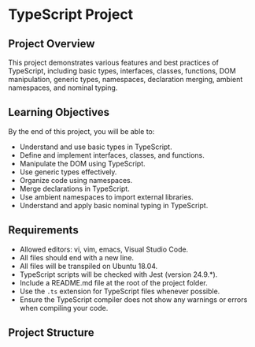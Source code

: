 # TypeScript Project

## Project Overview

This project demonstrates various features and best practices of TypeScript, including basic types, interfaces, classes, functions, DOM manipulation, generic types, namespaces, declaration merging, ambient namespaces, and nominal typing.

## Learning Objectives

By the end of this project, you will be able to:
- Understand and use basic types in TypeScript.
- Define and implement interfaces, classes, and functions.
- Manipulate the DOM using TypeScript.
- Use generic types effectively.
- Organize code using namespaces.
- Merge declarations in TypeScript.
- Use ambient namespaces to import external libraries.
- Understand and apply basic nominal typing in TypeScript.

## Requirements

- Allowed editors: vi, vim, emacs, Visual Studio Code.
- All files should end with a new line.
- All files will be transpiled on Ubuntu 18.04.
- TypeScript scripts will be checked with Jest (version 24.9.*).
- Include a README.md file at the root of the project folder.
- Use the `.ts` extension for TypeScript files whenever possible.
- Ensure the TypeScript compiler does not show any warnings or errors when compiling your code.

## Project Structure

